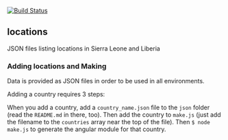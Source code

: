 [![Build Status](https://travis-ci.org/eHealthAfrica/locations.svg?branch=develop)](https://travis-ci.org/eHealthAfrica/locations)

## locations

JSON files listing locations in Sierra Leone and Liberia

### Adding locations and Making

Data is provided as JSON files in order to be used in all
environments.

Adding a country requires 3 steps:

When you add a country, add a `country_name.json` file to the `json` folder (read the `README.md` in there, too). Then add the country to `make.js` (just add the filename to the `countries` array near the top of the file). Then `$ node make.js` to generate the angular module for that country.
